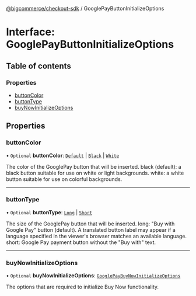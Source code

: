 [@bigcommerce/checkout-sdk](../README.md) / GooglePayButtonInitializeOptions

# Interface: GooglePayButtonInitializeOptions

## Table of contents

### Properties

- [buttonColor](GooglePayButtonInitializeOptions.md#buttoncolor)
- [buttonType](GooglePayButtonInitializeOptions.md#buttontype)
- [buyNowInitializeOptions](GooglePayButtonInitializeOptions.md#buynowinitializeoptions)

## Properties

### buttonColor

• `Optional` **buttonColor**: [`Default`](../enums/ButtonColor.md#default) \| [`Black`](../enums/ButtonColor.md#black) \| [`White`](../enums/ButtonColor.md#white)

The color of the GooglePay button that will be inserted.
 black (default): a black button suitable for use on white or light backgrounds.
 white: a white button suitable for use on colorful backgrounds.

___

### buttonType

• `Optional` **buttonType**: [`Long`](../enums/ButtonType.md#long) \| [`Short`](../enums/ButtonType.md#short)

The size of the GooglePay button that will be inserted.
 long: "Buy with Google Pay" button (default). A translated button label may appear
        if a language specified in the viewer's browser matches an available language.
 short: Google Pay payment button without the "Buy with" text.

___

### buyNowInitializeOptions

• `Optional` **buyNowInitializeOptions**: [`GooglePayBuyNowInitializeOptions`](GooglePayBuyNowInitializeOptions.md)

The options that are required to initialize Buy Now functionality.
